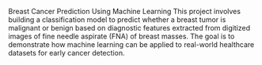 Breast Cancer Prediction Using Machine Learning
This project involves building a classification model to predict whether a breast tumor is malignant or benign based on diagnostic features extracted from digitized images of fine needle aspirate (FNA) of breast masses. The goal is to demonstrate how machine learning can be applied to real-world healthcare datasets for early cancer detection.
